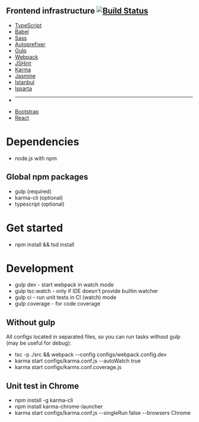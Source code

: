 Frontend infrastructure [![Build Status](https://travis-ci.org/arusakov/frontend-infra.svg?branch=master)](https://travis-ci.org/arusakov/frontend-infra)
-------------------------------------------------------
* [TypeScript](https://www.typescriptlang.org/)
* [Babel](https://babeljs.io/)
* [Sass](http://sass-lang.com/)
* [Autoprefixer](https://github.com/postcss/autoprefixer)
* [Gulp](http://gulpjs.com/)
* [Webpack](https://webpack.github.io/)
* [JSHint](http://eslint.org/)
* [Karma](https://karma-runner.github.io/)
* [Jasmine](http://jasmine.github.io/)
* [Istanbul](https://gotwarlost.github.io/istanbul/)
* [Isparta](https://github.com/douglasduteil/isparta)
* --------------------------
* [Bootstrap](http://getbootstrap.com/)
* [React](https://facebook.github.io/react/)

Dependencies
============
* node.js with npm

Global npm packages
-------------------
* gulp (required)
* karma-cli (optional)
* typescript (optional)

Get started
===========
* npm install && tsd install

Development
===========
* gulp dev - start webpack in watch mode
* gulp tsc:watch - only if IDE doesn't provide builtin watcher
* gulp ci - run unit tests in CI (watch) mode
* gulp coverage - for code coverage

Without gulp
------------
All configs located in separated files, so you can run tasks without gulp (may be useful for debug):

* tsc -p ./src && webpack --config configs/webpack.config.dev
* karma start configs/karma.conf.js --autoWatch true
* karma start configs/karms.conf.coverage.js

Unit test in Chrome
-------------------
* npm install -g karma-cli
* npm install karma-chrome-launcher
* karma start configs/karma.conf.js --singleRun false --browsers Chrome
